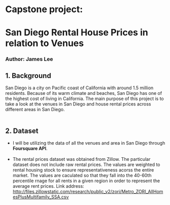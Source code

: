 # Capstone project:
# San Diego Rental House Prices in relation to Venues
### Author: James Lee

## 1. Background

San Diego is a city on Pacific coast of California with around 1.5  million residents. Because of its warm climate and beaches, San Diego has one of the highest cost of living in California. The main purpose of this project is to take a look at the venues in San Diego and house rental prices across different areas in San Diego. 
</br> </br>


## 2. Dataset

* I will be utilizing the data of all the venues and area in San Diego through **Foursquare API**.
</br></br>
* The rental prices dataset was obtained from Zillow. The particular dataset does not include raw rental prices. The values are weighted to rental housing stock to ensure representativeness acorss the entire market. The values are caculated so that they fall into the 40-60th percentile rnage for all rents in a given region in order to represent the average rent prices. Link address: http://files.zillowstatic.com/research/public_v2/zori/Metro_ZORI_AllHomesPlusMultifamily_SSA.csv

</br>
